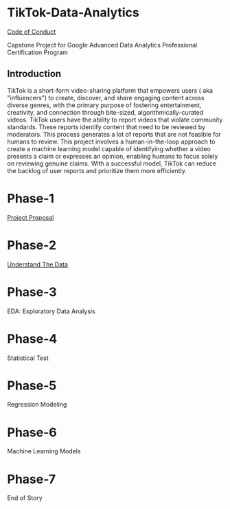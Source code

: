# TikTok-Data-Analytics

[Code of Conduct](./CODE_OF_CONDUCT.md)

Capstone Project for Google Advanced Data Analytics Professional Certification Program

## Introduction

TikTok is a short-form video-sharing platform that empowers users ( aka "influencers") to create, discover, and share engaging content across diverse genres, with the primary purpose of fostering entertainment, creativity, and connection through bite-sized, algorithmically-curated videos.  TikTok users have the ability to report videos that violate community standards.  These reports identify content that need to be reviewed by moderators.  This process generates a lot of reports that are not feasible for humans to review.  This project involves a human-in-the-loop approach to create a machine learning model capable of identifying whether a video presents a claim or expresses an opinion, enabling humans to focus solely on reviewing genuine claims.  With a successful model, TikTok can reduce the backlog of user reports and prioritize them more efficiently.

# Phase-1

[Project Proposal](./Phase-1)

# Phase-2

[Understand The Data](./Phase-2)

# Phase-3

EDA: Exploratory Data Analysis

# Phase-4

Statistical Test

# Phase-5

Regression Modeling

# Phase-6

Machine Learning Models

# Phase-7

End of Story
